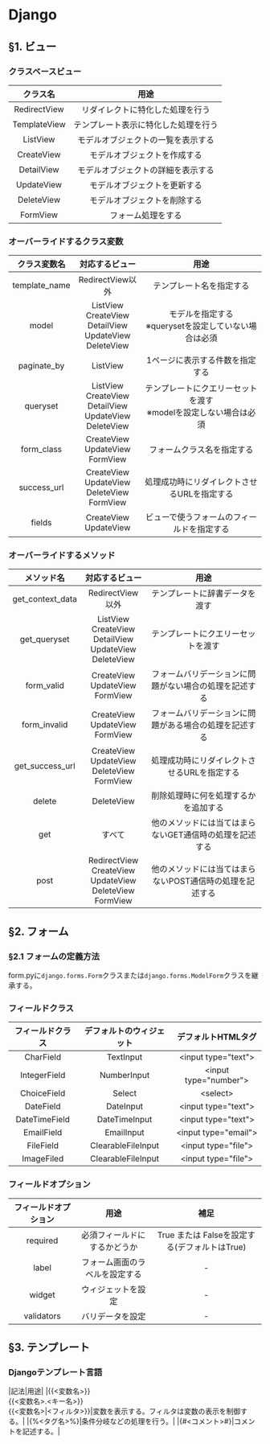 # Django
## §1. ビュー
### クラスベースビュー
|クラス名|用途|
|:---:|:---:|
|RedirectView|リダイレクトに特化した処理を行う|
|TemplateView|テンプレート表示に特化した処理を行う|
|ListView|モデルオブジェクトの一覧を表示する|
|CreateView|モデルオブジェクトを作成する|
|DetailView|モデルオブジェクトの詳細を表示する|
|UpdateView|モデルオブジェクトを更新する|
|DeleteView|モデルオブジェクトを削除する|
|FormView|フォーム処理をする|

### オーバーライドするクラス変数
|クラス変数名|対応するビュー|用途|
|:---:|:---:|:---:|
|template_name|RedirectView以外|テンプレート名を指定する|
|model|ListView<br>CreateView<br>DetailView<br>UpdateView<br>DeleteView|モデルを指定する<br>※querysetを設定していない場合は必須|
|paginate_by|ListView|1ページに表示する件数を指定する|
|queryset|ListView<br>CreateView<br>DetailView<br>UpdateView<br>DeleteView|テンプレートにクエリーセットを渡す<br>※modelを設定しない場合は必須|
|form_class|CreateView<br>UpdateView<br>FormView|フォームクラス名を指定する|
|success_url|CreateView<br>UpdateView<br>DeleteView<br>FormView|処理成功時にリダイレクトさせるURLを指定する|
|fields|CreateView<br>UpdateView|ビューで使うフォームのフィールドを指定する|

### オーバーライドするメソッド
|メソッド名|対応するビュー|用途|
|:---:|:---:|:---:|
|get_context_data|RedirectView以外|テンプレートに辞書データを渡す|
|get_queryset|ListView<br>CreateView<br>DetailView<br>UpdateView<br>DeleteView|テンプレートにクエリーセットを渡す|
|form_valid|CreateView<br>UpdateView<br>FormView|フォームバリデーションに問題がない場合の処理を記述する|
|form_invalid|CreateView<br>UpdateView<br>FormView|フォームバリデーションに問題がある場合の処理を記述する|
|get_success_url|CreateView<br>UpdateView<br>DeleteView<br>FormView|処理成功時にリダイレクトさせるURLを指定する|
|delete|DeleteView|削除処理時に何を処理するかを追加する|
|get|すべて|他のメソッドには当てはまらないGET通信時の処理を記述する|
|post|RedirectView<br>CreateView<br>UpdateView<br>DeleteView<br>FormView|他のメソッドには当てはまらないPOST通信時の処理を記述する|

## §2. フォーム
### §2.1 フォームの定義方法
form.pyに```django.forms.Form```クラスまたは```django.forms.ModelForm```クラスを継承する。
### フィールドクラス
|フィールドクラス|デフォルトのウィジェット|デフォルトHTMLタグ|
|:---:|:---:|:---:|
|CharField|TextInput|\<input type="text"\>|
|IntegerField|NumberInput|\<input type="number"\>|
|ChoiceField|Select|\<select\>|
|DateField|DateInput|\<input type="text"\>|
|DateTimeField|DateTimeInput|\<input type="text"\>|
|EmailField|EmailInput|\<input type="email"\>|
|FileField|ClearableFileInput|\<input type="file"\>|
|ImageFiled|ClearableFileInput|\<input type="file"\>|

### フィールドオプション
|フィールドオプション|用途|補足|
|:---:|:---:|:---:|
|required|必須フィールドにするかどうか|True または Falseを設定する(デフォルトはTrue)|
|label|フォーム画面のラベルを設定する|-|
|widget|ウィジェットを設定|-|
|validators|バリデータを設定|-|

## §3. テンプレート
### Djangoテンプレート言語
|記法|用途|
|{{<変数名>}}<br>{{<変数名>.<キー名>}}<br>{{<変数名>|<フィルタ>}}|変数を表示する。フィルタは変数の表示を制御する。|
|{%<タグ名>%}|条件分岐などの処理を行う。|
|{#<コメント>#}|コメントを記述する。|

